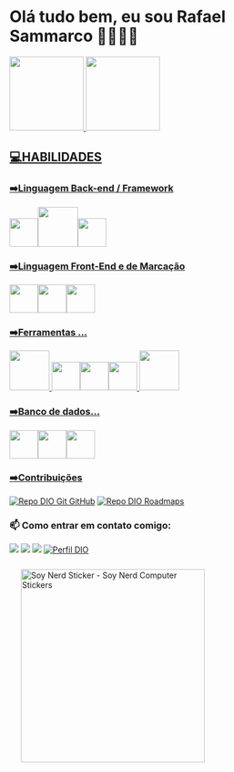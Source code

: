 # Olá tudo bem, eu sou Rafael Sammarco 👋👨🏻‍💻

<div>
<a href="https://github.com/RafaSamm">
<img height="130em" src="https://github-readme-stats.vercel.app/api/top-langs/?username=RafaSamm&layout=compact&langs_count=7&theme=dracula"/> 
<img height="130em" src="https://github-readme-stats.vercel.app/api?username=RafaSamm&show_icons=true&theme=dracula&include_all_commits=true&count_private=true"/>
</div>

## 💻HABILIDADES


### ➡️Linguagem Back-end / Framework
<img src="https://cdn.jsdelivr.net/gh/devicons/devicon/icons/java/java-original-wordmark.svg" width="50" height="50"/><img src="https://cdn.jsdelivr.net/gh/devicons/devicon/icons/kotlin/kotlin-original-wordmark.svg" width="70" height="70" /><img src="https://cdn.jsdelivr.net/gh/devicons/devicon/icons/spring/spring-plain-wordmark.svg" width="50" height="50" />

### ➡️Linguagem Front-End e de Marcação
<img src="https://cdn.jsdelivr.net/gh/devicons/devicon/icons/html5/html5-original-wordmark.svg" width="50" height="50" /><img src="https://cdn.jsdelivr.net/gh/devicons/devicon/icons/css3/css3-original-wordmark.svg" width="50" height="50" /><img src="https://cdn.jsdelivr.net/gh/devicons/devicon/icons/javascript/javascript-original.svg" width="50" height="50" /> 
          
          

### ➡️Ferramentas ...
<img src="https://cdn.jsdelivr.net/gh/devicons/devicon/icons/intellij/intellij-original-wordmark.svg" width="70" height="70" /> <img src="https://cdn.jsdelivr.net/gh/devicons/devicon/icons/vscode/vscode-original-wordmark.svg" width="50" height="50"/><img   src="https://cdn.jsdelivr.net/gh/devicons/devicon/icons/github/github-original-wordmark.svg" width="50" height="50" /><img src="https://cdn.jsdelivr.net/gh/devicons/devicon/icons/git/git-plain-wordmark.svg" width="50" height="50" />   <img 
                                                                                                                                                                                                                                                                                                                                                                                       src="https://cdn.jsdelivr.net/gh/devicons/devicon/icons/nodejs/nodejs-original-wordmark.svg" width="70" height="70" />
          

### ➡️Banco de dados...
<img src="https://cdn.jsdelivr.net/gh/devicons/devicon/icons/mysql/mysql-original-wordmark.svg" width="50" height="50" /><img src="https://cdn.jsdelivr.net/gh/devicons/devicon/icons/postgresql/postgresql-plain-wordmark.svg" width="50" height="50" /><img src="https://cdn.jsdelivr.net/gh/devicons/devicon/icons/mongodb/mongodb-original-wordmark.svg" width="50" height="50" />
          

### ➡️Contribuições
[![Repo DIO Git GitHub](https://github-readme-stats.vercel.app/api/pin/?username=elidianaandrade&repo=dio-lab-open-source&bg_color=000&border_color=30A3DC&show_icons=true&icon_color=30A3DC&title_color=E94D5F&text_color=FF0)](https://github.com/elidianaandrade/dio-lab-open-source)
[![Repo DIO Roadmaps](https://github-readme-stats.vercel.app/api/pin/?username=digitalinnovationone&repo=roadmaps&bg_color=000&border_color=30A3DC&show_icons=true&icon_color=30A3DC&title_color=E94D5F&text_color=FF0)](https://github.com/digitalinnovationone/roadmaps)
          

          
          
          
 ### 📫 Como entrar em contato comigo: 
 
<a href = "mailto:rafarhs286@gmail.com"><img src="https://img.shields.io/badge/Gmail-D14836?style=for-the-badge&logo=gmail&logoColor=white" target="_blank"></a>
<a href="https://www.linkedin.com/in/rafael-hernandes-sammarco-140555253/" target="_blank"><img src="https://img.shields.io/badge/-LinkedIn-%230077B5?style=for-the-badge&logo=linkedin&logoColor=white" target="_blank"></a>
<a href="https://instagram.com/rafaelhsammarco" target="_blank"><img src="https://img.shields.io/badge/-Instagram-%23E4405F?style=for-the-badge&logo=instagram&logoColor=white" target="_blank"></a>
[![Perfil DIO](https://img.shields.io/badge/-Meu%20Perfil%20na%20DIO-30A3DC?style=for-the-badge)](https://web.dio.me/users/rafarhs286/)




<div class="Sticker " style="width: 363px; height: 363px;"><img src="https://media.tenor.com/D8IYs3OLCfkAAAAi/soy-nerd.gif" width="323" height="339" alt="Soy Nerd Sticker - Soy Nerd Computer Stickers" style="max-width: 363px; background-color: unset; margin: 12px 20px;"></div>
          




